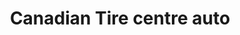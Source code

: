 ---
title: "Canadian Tire centre auto"
url: /saguenay/canadian-tire-centre-auto/
shop: car repair
---